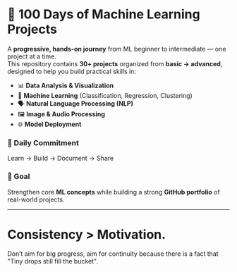 # 🚀 100 Days of Machine Learning Projects  

A **progressive, hands-on journey** from ML beginner to intermediate — one project at a time.  
This repository contains **30+ projects** organized from **basic → advanced**, designed to help you build practical skills in:  

- 📊 **Data Analysis & Visualization**  
- 🤖 **Machine Learning** (Classification, Regression, Clustering)  
- 🗣 **Natural Language Processing (NLP)**  
- 🖼 **Image & Audio Processing**  
- 🌐 **Model Deployment**  

### 📅 Daily Commitment  
Learn → Build → Document → Share  

### 🎯 Goal  
Strengthen core **ML concepts** while building a strong **GitHub portfolio** of real-world projects.  

---
# Consistency > Motivation.
Don’t aim for big progress, aim for continuity because there is a fact that "Tiny drops still fill the bucket".
